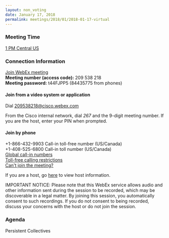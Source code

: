 ```yaml
---
layout: non_voting
date: January 17, 2018
permalink: meetings/2018/01/2018-01-17-virtual
---
```


### Meeting Time

[1 PM Central US](https://www.timeanddate.com/worldclock/fixedtime.html?msg=MPI+Forum+Virtual+Meeting&iso=20180117T13&p1=64&ah=1)

### Connection Information

[Join WebEx meeting](https://cisco.webex.com/ciscosales/j.php?MTID=m645cf5b5406a079349a1abcee534f1c9)<br>
**Meeting number (access code):** 209 538 218<br>
**Meeting password:** t44FJPP5 (84435775 from phones)<br>


#### Join from a video system or application

Dial [209538218@cisco.webex.com](sip:209538218@cisco.webex.com)

From the Cisco internal network, dial *267* and the 9-digit meeting number. If
you are the host, enter your PIN when prompted.

#### Join by phone

+1-866-432-9903 Call-in toll-free number (US/Canada)<br>
+1-408-525-6800 Call-in toll number (US/Canada)<br>
[Global call-in numbers](https://cisco.webex.com/ciscosales/globalcallin.php?serviceType=MC&ED=413558937&tollFree=1)<br>
[Toll-free calling restrictions](https://www.webex.com/pdf/tollfree_restrictions.pdf)<br>
[Can't join the meeting?](https://help.webex.com/docs/DOC-5412)<br>

If you are a host, go
[here](https://cisco.webex.com/ciscosales/j.php?MTID=mbdfcd60298d1f03d34abd494d623af24)
to view host information.

IMPORTANT NOTICE: Please note that this WebEx service allows audio and other
information sent during the session to be recorded, which may be discoverable in
a legal matter. By joining this session, you automatically consent to such
recordings. If you do not consent to being recorded, discuss your concerns with
the host or do not join the session.

### Agenda

Persistent Collectives

